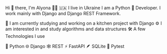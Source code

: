 Hi 👋 there, I'm Alyona 👱‍♀️
🇺🇦 I live in Ukraine
I am a Python 🐍  Developer. I work mainly with Django and Django REST Framework.

🔭 I am currently studying and working on a kitchen project with Django
⚙️ I am interested in and study algorithms and data structures
🛠️ A few Technologies I use

🐍 Python 🌐 Django 🕸️ REST  ⚡ FastAPI  🪶 SQLite  🔧 Pytest 
